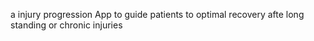 a injury progression App to guide patients to optimal recovery afte long standing or chronic  injuries
